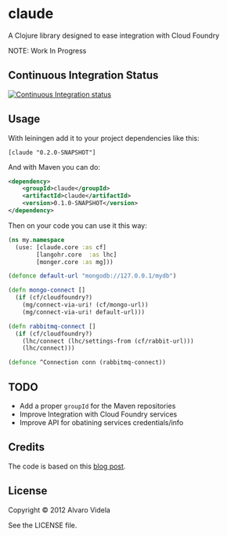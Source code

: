 # claude

A Clojure library designed to ease integration with Cloud Foundry

NOTE: Work In Progress

## Continuous Integration Status

[![Continuous Integration status](https://secure.travis-ci.org/videlalvaro/claude.png)](http://travis-ci.org/videlalvaro/claude)

## Usage

With leiningen add it to your project dependencies like this:

    [claude "0.2.0-SNAPSHOT"]

And with Maven you can do:

```xml
<dependency>
    <groupId>claude</groupId>
    <artifactId>claude</artifactId>
    <version>0.1.0-SNAPSHOT</version>
</dependency>
```

Then on your code you can use it this way:

```clojure
(ns my.namespace
  (use: [claude.core :as cf]
        [langohr.core  :as lhc]
        [monger.core :as mg]))

(defonce default-url "mongodb://127.0.0.1/mydb")

(defn mongo-connect []
  (if (cf/cloudfoundry?)
    (mg/connect-via-uri! (cf/mongo-url))
    (mg/connect-via-uri! default-url)))

(defn rabbitmq-connect []
  (if (cf/cloudfoundry?)
    (lhc/connect (lhc/settings-from (cf/rabbit-url)))
    (lhc/connect)))

(defonce ^Connection conn (rabbitmq-connect))
```

## TODO

- Add a proper `groupId` for the Maven repositories
- Improve Integration with Cloud Foundry services
- Improve API for obatining services credentials/info

## Credits

The code is based on this [blog post](http://sunng.info/blog/2012/01/clojure-on-cloudfoundry/).

## License

Copyright © 2012 Alvaro Videla

See the LICENSE file.
